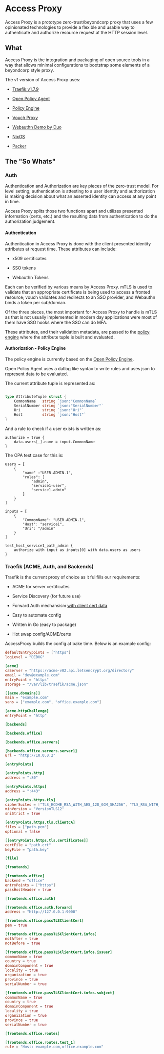 # Access Proxy

Access Proxy is a prototype zero-trust/beyondcorp proxy that uses a few opinionated technologies to
 provide a flexible and usable way to authenticate and authorize resource request at the HTTP session
  level.

## What
Access Proxy is the integration and packaging of open source tools in a way that allows minimal
 configurations to bootstrap some elements of a beyondcorp style proxy.

The v1 version of Access Proxy uses:

  - [Traefik v1.7.9](https://traefik.io/)

  - [Open Policy Agent](https://www.openpolicyagent.org/)

  - [Policy Engine](https://github.com/deptofdefense/policyengine)

  - [Vouch Proxy](https://github.com/vouch/vouch-proxy)

  - [Webauthn Demo by Duo](https://github.com/duo-labs/webauthn.io)

  - [NixOS](https://nixos.org/)

  - [Packer](https://www.packer.io/intro/)

## The "So Whats"


### Auth

Authentication and Authorization are key pieces of the zero-trust model. For level setting; authentication is attesting to a user identity and authorization is making decision about what an asserted identity can access at any point in time.

Access Proxy splits those two functions apart and utilizes presented information (certs, etc.) and the resulting data from authentication to do the authorization judgement.

#### Authentication

Authentication in Access Proxy is done with the client presented identity attributes at request time. 
These attributes can include:

  - x509 certificates

  - SSO tokens

  - Webauthn Tokens

Each can be verified by various means by Access Proxy. mTLS is used to validate that an appropriate certificate is being used to access a fronted resource; vouch validates and redirects to an SSO provider, and Webauthn binds a token per sub/domian. 

Of the three pieces, the most important for Access Proxy to handle is mTLS as that is not usually implemented in modern day applications were most of them have SSO hooks where the SSO can do MFA. 

These attributes, and their validation metadata, are passed to the [policy engine](https://github.com/deptofdefense/policyengine) where the attribute tuple is built and evaluated.

#### Authorization -  Policy Engine
The policy engine is currently based on the [Open Policy Engine](https://www.openpolicyagent.org/docs/).

Open Policy Agent uses a datlog like syntax to write rules and uses json to represent data to be evaluated. 

The current attribute tuple is represented as:

```go

type AttributeTuple struct {
	CommonName   string `json:"CommonName`
	SerialNumber string `json:"SerialNumber"`
	Uri          string `json:"Uri"`
	Host         string `json:"Host"`
}

```

And a rule to check if a user exists is written as:

```
authorize = true {
    data.users[_].name = input.CommonName
}
```

The OPA test case for this is:

```
users = [
    {
        "name" :"USER.ADMIN.1",
        "roles": [
            "admin",
            "service1-user",
            "service1-admin"
        ]
    }
]

inputs = [
    {
        "CommonName": "USER.ADMIN.1",
        "Host": "service1",
        "Uri": "/admin"
    }
]

test_host_service1_path_admin {
    authorize with input as inputs[0] with data.users as users 
}
```

### Traefik (ACME, Auth, and Backends)

Traefik is the current proxy of choice as it fullfills our requirements:

 - ACME for server certificates

 - Service Discovery (for future use)

 - Forward Auth mechansism [with client cert data](https://github.com/containous/traefik/pull/4557)

 - Easy to automate config

 - Written in Go (easy to package)

 - Hot swap config/ACME/certs

AccessProxy builds the config at bake time. Below is an example config:

```toml
defaultEntrypoints = ["https"]
logLevel = "DEBUG"

[acme]
caServer = "https://acme-v02.api.letsencrypt.org/directory"
email = "dev@example.com"
entryPoint = "https"
storage = "/var/lib/traefik/acme.json"

[[acme.domains]]
main = "example.com"
sans = ["example.com", "office.example.com"]

[acme.httpChallenge]
entryPoint = "http"

[backends]

[backends.office]

[backends.office.servers]

[backends.office.servers.server1]
url = "http://10.0.0.2"

[entryPoints]

[entryPoints.http]
address = ":80"

[entryPoints.https]
address = ":443"

[entryPoints.https.tls]
cipherSuites = ["TLS_ECDHE_RSA_WITH_AES_128_GCM_SHA256", "TLS_RSA_WITH_AES_256_GCM_SHA384"]
minVersion = "VersionTLS12"
sniStrict = true

[entryPoints.https.tls.ClientCA]
files = ["path.pem"]
optional = false

[[entryPoints.https.tls.certificates]]
certFile = "path.crt"
keyFile = "path.key"

[file]

[frontends]

[frontends.office]
backend = "office"
entryPoints = ["https"]
passHostHeader = true

[frontends.office.auth]

[frontends.office.auth.forward]
address = "http://127.0.0.1:9000"

[frontends.office.passTLSClientCert]
pem = true

[frontends.office.passTLSClientCert.infos]
notAfter = true
notBefore = true

[frontends.office.passTLSClientCert.infos.issuer]
commonName = true
country = true
domainComponent = true
locality = true
organization = true
province = true
serialNumber = true

[frontends.office.passTLSClientCert.infos.subject]
commonName = true
country = true
domainComponent = true
locality = true
organization = true
province = true
serialNumber = true

[frontends.office.routes]

[frontends.office.routes.test_1]
rule = "Host: example.com,office.example.com"
```

